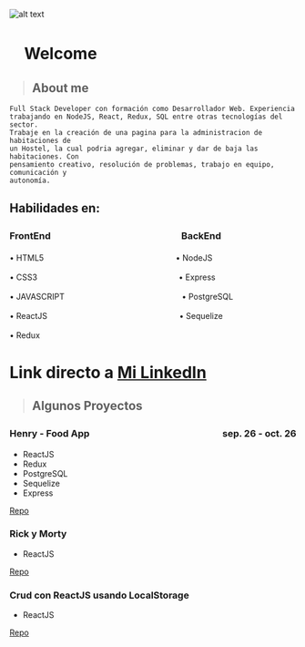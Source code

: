 ![alt text](https://firebasestorage.googleapis.com/v0/b/imgs-b915c.appspot.com/o/hello-world-3152076527.jpg?alt=media&token=164a099a-c390-4d16-9887-84062a72b4a9)

# ㅤWelcome

> ## About me

```
Full Stack Developer con formación como Desarrollador Web. Experiencia
trabajando en NodeJS, React, Redux, SQL entre otras tecnologías del sector.
Trabaje en la creación de una pagina para la administracion de habitaciones de
un Hostel, la cual podria agregar, eliminar y dar de baja las habitaciones. Con
pensamiento creativo, resolución de problemas, trabajo en equipo, comunicación y
autonomía.
```

## Habilidades en:

### FrontEnd ㅤㅤㅤㅤㅤㅤㅤㅤㅤㅤㅤㅤㅤㅤㅤBackEnd

• HTML5ㅤㅤㅤㅤㅤㅤㅤㅤㅤㅤㅤㅤㅤㅤㅤㅤㅤㅤ• NodeJS

• CSS3ㅤ ㅤㅤㅤㅤㅤㅤㅤㅤㅤㅤㅤㅤㅤㅤㅤㅤㅤㅤ• Express

• JAVASCRIPTㅤㅤㅤㅤㅤㅤㅤㅤㅤㅤㅤㅤㅤㅤㅤㅤ• PostgreSQL

• ReactJSㅤㅤㅤㅤㅤㅤㅤㅤㅤㅤㅤㅤㅤㅤㅤㅤㅤㅤ• Sequelize

• Reduxㅤㅤㅤㅤㅤㅤㅤㅤㅤㅤㅤㅤㅤ

# Link directo a [Mi LinkedIn](https://www.linkedin.com/in/toledo-fernando-266612245/)

> ## Algunos Proyectos

### Henry - Food App ㅤㅤㅤㅤㅤㅤㅤㅤㅤㅤㅤㅤㅤㅤㅤ sep. 26 - oct. 26

- ReactJS
- Redux
- PostgreSQL
- Sequelize
- Express

[Repo](https://github.com/ToledoFernando/HenryFood)

### Rick y Morty

- ReactJS

[Repo](https://github.com/ToledoFernando/Rick-y-Morty_Prueba)

### Crud con ReactJS usando LocalStorage

- ReactJS

[Repo](https://github.com/ToledoFernando/crud-ReactJS)

